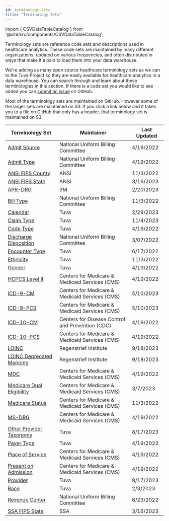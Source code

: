 ```yaml
---
id: terminology-sets
title: "Terminology Sets"
---
```

import { CSVDataTableCatalog } from '@site/src/components/CSVDataTableCatalog';

Terminology sets are reference code sets and descriptions used in healthcare analytics.  These code sets are maintained by many different organizations, updated on various frequencies, and often distributed in ways that make it a pain to load them into your data warehouse.

We're adding as many open source healthcare terminology sets as we can to the Tuva Project so they are easily available for healthcare analytics in a data warehouse.  You can search through and learn about these terminologies in this section.  If there is a code set you would like to see added you can [submit an issue](https://github.com/tuva-health/the_tuva_project/issues) on GitHub.

Most of the terminology sets are maintained on GitHub.  However some of the larger sets are maintained on S3.  If you click a link below and it takes you to a file on GitHub that only has a header, that terminology set is maintained on S3.


| Terminology Set            | Maintainer                                       | Last Updated | 
|----------------------------|--------------------------------------------------|--------------|
| [Admit Source](https://github.com/tuva-health/the_tuva_project/blob/main/seeds/terminology/terminology__admit_source.csv)           | National Uniform Billing Committee              | 4/19/2022    |
| [Admit Type](https://github.com/tuva-health/the_tuva_project/blob/main/seeds/terminology/terminology__admit_type.csv)             | National Uniform Billing Committee              | 4/19/2022    |
| [ANSI FIPS County](https://github.com/tuva-health/the_tuva_project/blob/main/seeds/terminology/terminology__fips_county.csv)       | ANSI                                             | 11/3/2022    |
| [ANSI FIPS State](https://github.com/tuva-health/the_tuva_project/blob/main/seeds/terminology/terminology__ansi_fips_state.csv)        | ANSI                                             | 3/16/2023    |
| [APR-DRG](https://github.com/tuva-health/the_tuva_project/blob/main/seeds/terminology/terminology__apr_drg.csv)                | 3M                                               | 2/20/2023    |
| [Bill Type](https://github.com/tuva-health/the_tuva_project/blob/main/seeds/terminology/terminology__bill_type.csv)              | National Uniform Billing Committee              | 11/3/2022    |
| [Calendar](https://github.com/tuva-health/the_tuva_project/blob/main/seeds/terminology/terminology__calendar.csv)               | Tuva                                             | 2/29/2023    |
| [Claim Type](https://github.com/tuva-health/the_tuva_project/blob/main/seeds/terminology/terminology__claim_type.csv)             | Tuva                                             | 11/4/2023    |
| [Code Type](https://github.com/tuva-health/the_tuva_project/blob/main/seeds/terminology/terminology__code_type.csv)              | Tuva                                             | 4/19/2022    |
| [Discharge Disposition](https://github.com/tuva-health/the_tuva_project/blob/main/seeds/terminology/terminology__discharge_disposition.csv)  | National Uniform Billing Committee              | 3/07/2022    |
| [Encounter Type](https://github.com/tuva-health/the_tuva_project/blob/main/seeds/terminology/terminology__encounter_type.csv)         | Tuva                                             | 6/17/2022    |
| [Ethnicity](https://github.com/tuva-health/the_tuva_project/blob/main/seeds/terminology/terminology__ethnicity.csv)              | Tuva                                             | 11/3/2022    |
| [Gender](https://github.com/tuva-health/the_tuva_project/blob/main/seeds/terminology/terminology__gender.csv)                 | Tuva                                             | 4/19/2022    |
| [HCPCS Level II](https://github.com/tuva-health/the_tuva_project/blob/main/seeds/terminology/terminology__hcpcs_level_2.csv)         | Centers for Medicare & Medicaid Services (CMS)   | 4/19/2022    |
| [ICD-9-CM](https://github.com/tuva-health/the_tuva_project/blob/main/seeds/terminology/terminology__icd_9_cm.csv)               | Centers for Medicare & Medicaid Services (CMS)   | 5/10/2023    |
| [ICD-9-PCS](https://github.com/tuva-health/the_tuva_project/blob/main/seeds/terminology/terminology__icd_9_pcs.csv)              | Centers for Medicare & Medicaid Services (CMS)   | 5/10/2023    |
| [ICD-10-CM](https://github.com/tuva-health/the_tuva_project/blob/main/seeds/terminology/terminology__icd_10_cm.csv)              | Centers for Disease Control and Prevention (CDC) | 4/19/2022    |
| [ICD-10-PCS](https://github.com/tuva-health/the_tuva_project/blob/main/seeds/terminology/terminology__icd_10_pcs.csv)             | Centers for Medicare & Medicaid Services (CMS)   | 4/19/2022    |
| [LOINC](https://github.com/tuva-health/the_tuva_project/blob/main/seeds/terminology/terminology__loinc.csv)                  | Regenstrief Institute                            | 9/18/2023    |
| [LOINC Deprecated Mapping](https://github.com/tuva-health/the_tuva_project/blob/main/seeds/terminology/terminology__loinc_deprecated_mapping.csv)| Regenstrief Institute                            | 9/18/2023    |
| [MDC](https://github.com/tuva-health/the_tuva_project/blob/main/seeds/terminology/terminology__mdc.csv)                    | Centers for Medicare & Medicaid Services (CMS)   | 4/19/2022    |
| [Medicare Dual Eligibility](https://github.com/tuva-health/the_tuva_project/blob/main/seeds/terminology/terminology__medicare_dual_eligibility.csv)| Centers for Medicare & Medicaid Services (CMS)   | 3/7/2023     |
| [Medicare Status](https://github.com/tuva-health/the_tuva_project/blob/main/seeds/terminology/terminology__medicare_status.csv)        | Centers for Medicare & Medicaid Services (CMS)   | 11/3/2022    |
| [MS-DRG](https://github.com/tuva-health/the_tuva_project/blob/main/seeds/terminology/terminology__ms_drg.csv)                 | Centers for Medicare & Medicaid Services (CMS)   | 4/19/2022    |
| [Other Provider Taxonomy](https://github.com/tuva-health/the_tuva_project/blob/main/seeds/terminology/terminology__other_provider_taxonomy.csv)| Tuva                                             | 8/17/2023    |
| [Payer Type](https://github.com/tuva-health/the_tuva_project/blob/main/seeds/terminology/terminology__payer_type.csv)             | Tuva                                             | 4/19/2022    |
| [Place of Service](https://github.com/tuva-health/the_tuva_project/blob/main/seeds/terminology/terminology__place_of_service.csv)       | Centers for Medicare & Medicaid Services (CMS)   | 4/19/2022    |
| [Present on Admission](https://github.com/tuva-health/the_tuva_project/blob/main/seeds/terminology/terminology__present_on_admission.csv)   | Centers for Medicare & Medicaid Services (CMS)   | 4/19/2022    |
| [Provider](https://github.com/tuva-health/the_tuva_project/blob/main/seeds/terminology/terminology__provider.csv)               | Tuva                                             | 8/17/2023    |
| [Race](https://github.com/tuva-health/the_tuva_project/blob/main/seeds/terminology/terminology__race.csv)                   | Tuva                                             | 2/3/2023     |
| [Revenue Center](https://github.com/tuva-health/the_tuva_project/blob/main/seeds/terminology/terminology__revenue_center.csv)         | National Uniform Billing Committee              | 6/23/2022    |
| [SSA FIPS State](https://github.com/tuva-health/the_tuva_project/blob/main/seeds/terminology/terminology__ssa_fips_state.csv)         | SSA                                              | 3/16/2023    |
